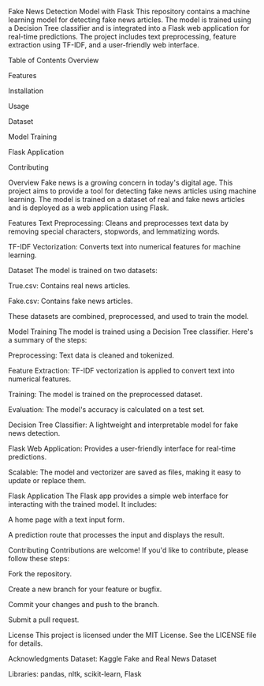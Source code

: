 Fake News Detection Model with Flask
This repository contains a machine learning model for detecting fake news articles. The model is trained using a Decision Tree classifier and is integrated into a Flask web application for real-time predictions. The project includes text preprocessing, feature extraction using TF-IDF, and a user-friendly web interface.

Table of Contents
Overview

Features

Installation

Usage

Dataset

Model Training

Flask Application

Contributing


Overview
Fake news is a growing concern in today's digital age. This project aims to provide a tool for detecting fake news articles using machine learning. The model is trained on a dataset of real and fake news articles and is deployed as a web application using Flask.

Features
Text Preprocessing: Cleans and preprocesses text data by removing special characters, stopwords, and lemmatizing words.

TF-IDF Vectorization: Converts text into numerical features for machine learning.

Dataset
The model is trained on two datasets:

True.csv: Contains real news articles.

Fake.csv: Contains fake news articles.

These datasets are combined, preprocessed, and used to train the model.

Model Training
The model is trained using a Decision Tree classifier. Here's a summary of the steps:

Preprocessing: Text data is cleaned and tokenized.

Feature Extraction: TF-IDF vectorization is applied to convert text into numerical features.

Training: The model is trained on the preprocessed dataset.

Evaluation: The model's accuracy is calculated on a test set.

Decision Tree Classifier: A lightweight and interpretable model for fake news detection.

Flask Web Application: Provides a user-friendly interface for real-time predictions.

Scalable: The model and vectorizer are saved as files, making it easy to update or replace them.

Flask Application
The Flask app provides a simple web interface for interacting with the trained model. It includes:

A home page with a text input form.

A prediction route that processes the input and displays the result.


Contributing
Contributions are welcome! If you'd like to contribute, please follow these steps:

Fork the repository.

Create a new branch for your feature or bugfix.

Commit your changes and push to the branch.

Submit a pull request.

License
This project is licensed under the MIT License. See the LICENSE file for details.

Acknowledgments
Dataset: Kaggle Fake and Real News Dataset

Libraries: pandas, nltk, scikit-learn, Flask
